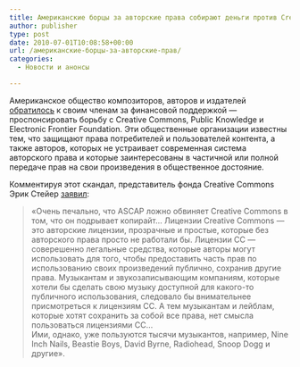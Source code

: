 ```yaml
---
title: Американские борцы за авторские права собирают деньги против Creative Commons
author: publisher
type: post
date: 2010-07-01T10:08:58+00:00
url: /американские-борцы-за-авторские-прав/
categories:
  - Новости и анонсы

---
```

Американское общество композиторов, авторов и издателей [обратилось][1] к своим членам за финансовой поддержкой — проспонсировать борьбу с Creative Commons, Public Knowledge и Electronic Frontier Foundation. Эти общественные организации известны тем, что защищают права потребителей и пользователей контента, а также авторов, которых не устраивает современная система авторского права и которые заинтересованы в частичной или полной передаче прав на свои произведения в общественное достояние.

Комментируя этот скандал, представитель фонда Creative Commons Эрик Стейер [заявил][2]:

> «Очень печально, что ASCAP ложно обвиняет Creative Commons в том, что он подрывает копирайт… Лицензии Creative Commons — это авторские лицензии, прозрачные и простые, которые без авторского права просто не работали бы. Лицензии CC — соверешенно легальные средства, которые авторы могут использовать для того, чтобы предоставить часть прав по использованию своих произведений публично, сохранив другие права. Музыкантам и звукозаписывающим компаниям, которые хотели бы сделать свою музыку доступной для какого-то публичного использования, следовало бы внимательнее присмотреться к лицензиям CC. А тем музыкантам и лейблам, которые хотят сохранить за собой все права, нет смысла пользоваться лицензиями CC…  
> Ими, однако, уже пользуются тысячи музыкантов, например, Nine Inch Nails, Beastie Boys, David Byrne, Radiohead, Snoop Dogg и другие».

 [1]: http://www.boingboing.net/2010/06/23/ascap-raising-money.html#comments
 [2]: http://www.zeropaid.com/news/89521/creative-commons-responds-to-ascap/